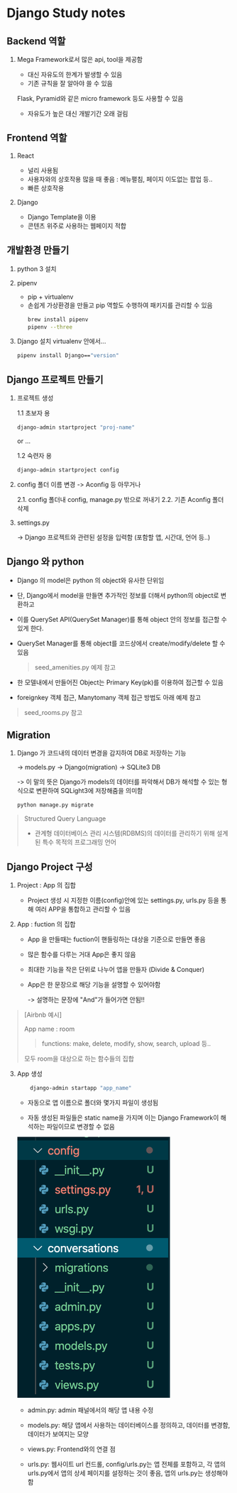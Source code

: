 # Django Study notes

## Backend 역할

1. Mega Framework로서 많은 api, tool을 제공함

   - 대신 자유도의 한계가 발생할 수 있음
   - 기존 규칙을 잘 알아야 쓸 수 있음

   Flask, Pyramid와 같은 micro framework 등도 사용할 수 있음

   - 자유도가 높은 대신 개발기간 오래 걸림

## Frontend 역할

1. React

   - 널리 사용됨
   - 사용자와의 상호작용 많을 때 좋음 : 메뉴펼침, 페이지 이도없는 팝업 등..
   - 빠른 상호작용

2. Django
   - Django Template을 이용
   - 콘텐츠 위주로 사용하는 웹페이지 적합

## 개발환경 만들기

1. python 3 설치

2. pipenv

   - pip + virtualenv
   - 손쉽게 가상환경을 만들고 pip 역할도 수행하여 패키지를 관리할 수 있음
     ```bash
     brew install pipenv
     pipenv --three
     ```

3. Django 설치
   virtualenv 안에서...
   ```bash
   pipenv install Django=="version"
   ```

## Django 프로젝트 만들기

1. 프로젝트 생성

   1.1 초보자 용

   ```bash
   django-admin startproject "proj-name"
   ```

   or ...

   1.2 숙련자 용

   ```bash
   django-admin startproject config
   ```

2. config 폴더 이름 변경 -> Aconfig 등 아무거나

   2.1. config 폴더내 config, manage.py 밖으로 꺼내기
   2.2. 기존 Aconfig 폴더 삭제

3. settings.py

   -> Django 프로젝트와 관련된 설정을 입력함 (포함할 앱, 시간대, 언어 등..)

## Django 와 python

- Django 의 model은 python 의 object와 유사한 단위임

- 단, Django에서 model을 만들면 추가적인 정보를 더해서 python의 object로 변환하고

- 이를 QuerySet API(QuerySet Manager)를 통해 object 안의 정보를 접근할 수 있게 한다.

- QuerySet Manager를 통해 object를 코드상에서 create/modify/delete 할 수 있음

  > seed_amenities.py 예제 참고

- 한 모델내에서 만들어진 Object는 Primary Key(pk)를 이용하여 접근할 수 있음

- foreignkey 객체 접근, Manytomany 객체 접근 방법도 아래 예제 참고

> seed_rooms.py 참고

## Migration

1. Django 가 코드내의 데이터 변경을 감지하여 DB로 저장하는 기능

   -> models.py -> Django(migration) -> SQLite3 DB

   -> 이 말의 뜻은 Django가 models의 데이터를 파악해서 DB가 해석할 수 있는 형식으로 변환하여 SQLight3에 저장해줌을 의미함

   ```bash
   python manage.py migrate
   ```

> Structured Query Language
>
> - 관계형 데이터베이스 관리 시스템(RDBMS)의 데이터를 관리하기 위해 설계된 특수 목적의 프로그래밍 언어

## Django Project 구성

1. Project : App 의 집합

   - Project 생성 시 지정한 이름(config)안에 있는 settings.py, urls.py 등을 통해 여러 APP을 통합하고 관리할 수 있음

2. App : fuction 의 집합

   - App 을 만들때는 fuction이 핸들링하는 대상을 기준으로 만들면 좋음

   - 많은 함수를 다루는 거대 App은 좋지 않음

   - 최대한 기능을 작은 단위로 나누어 앱을 만들자 (Divide & Conquer)

   - App은 한 문장으로 해당 기능을 설명할 수 있어야함

     -> 설명하는 문장에 "And"가 들어가면 안됨!!

> [Airbnb 예시]
>
> App name : room
>
> > functions: make, delete, modify, show, search, upload 등..
>
> 모두 room을 대상으로 하는 함수들의 집합

3. App 생성

   ```bash
       django-admin startapp "app_name"
   ```

   - 자동으로 앱 이름으로 폴더와 몇가지 파일이 생성됨

   - 자동 생성된 파일들은 static name을 가지며 이는 Django Framework이 해석하는 파일이므로 변경할 수 없음

   ![자동생성 파일](./memo_repo/fig1.png)

   - admin.py: admin 패널에서의 해당 앱 내용 수정

   - models.py: 해당 앱에서 사용하는 데이터베이스를 정의하고, 데이터를 변경함, 데이터가 보여지는 모양

   - views.py: Frontend와의 연결 점

   - urls.py: 웹사이트 url 컨드롤, config/urls.py는 앱 전체를 포함하고, 각 앱의 urls.py에서 앱의 상세 페이지를 설정하는 것이 좋음, 앱의 urls.py는 생성해야함
